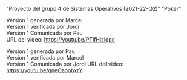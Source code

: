 "Proyecto del grupo 4 de Sistemas Operativos (2021-22-Q2)" 
"Poker" 

Version 1 generada por Marcel   
Version 1 verificada por Jordi    
Version 1 Comunicada por Pau     
URL del video: https://youtu.be/PTjfHizlqpc      

Version 1 generada por Pau                 
Version 1 verificada por Marcel                
Version 1 Comunicada por Jordi
URL del video: https://youtu.be/qneOaoobxrY
